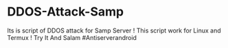 # DDOS-Attack-Samp 
Its is script of DDOS attack for Samp Server !
This script work for Linux and Termux !
Try It And Salam #Antiserverandroid
